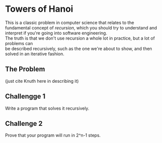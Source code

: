 # Towers of Hanoi
This is a classic problem in computer science that relates to the fundamental concept of *recursion*,
which you should try to understand and interpret if you're going into software engineering.<br>
The truth is that we don't use recursion a whole lot in practice, but a lot of problems can<br>
be described recursively, such as the one we're about to show, and then solved in an iterative fashion.<br>
## The Problem
(just cite Knuth here in describing it)
## Challengge 1
Write a program that solves it recursively.
## Challenge 2
Prove that your program will run in 2^n-1 steps.
